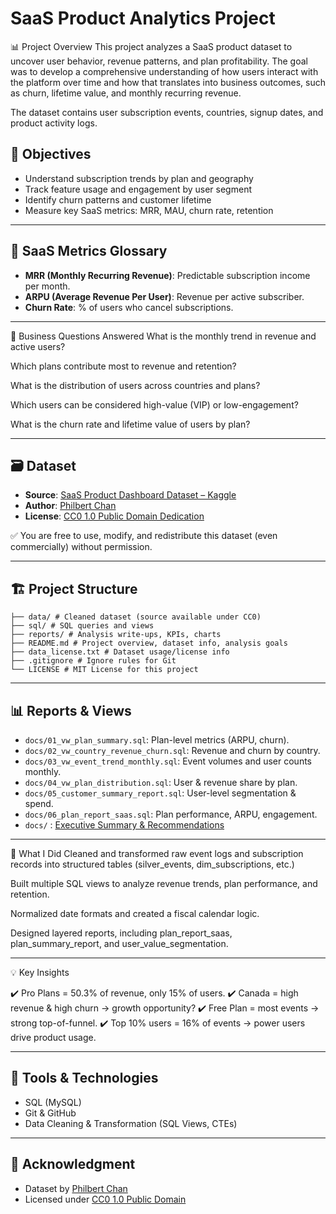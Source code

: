 # SaaS Product Analytics Project

📊 Project Overview
This project analyzes a SaaS product dataset to uncover user behavior, revenue patterns, and plan profitability. The goal was to develop a comprehensive understanding of how users interact with the platform over time and how that translates into business outcomes, such as churn, lifetime value, and monthly recurring revenue.

The dataset contains user subscription events, countries, signup dates, and product activity logs.

## 📌 Objectives

- Understand subscription trends by plan and geography
- Track feature usage and engagement by user segment
- Identify churn patterns and customer lifetime
- Measure key SaaS metrics: MRR, MAU, churn rate, retention

---
## 📐 SaaS Metrics Glossary
- **MRR (Monthly Recurring Revenue)**: Predictable subscription income per month.
- **ARPU (Average Revenue Per User)**: Revenue per active subscriber.
- **Churn Rate**: % of users who cancel subscriptions.

---

🎯 Business Questions Answered
What is the monthly trend in revenue and active users?

Which plans contribute most to revenue and retention?

What is the distribution of users across countries and plans?

Which users can be considered high-value (VIP) or low-engagement?

What is the churn rate and lifetime value of users by plan?

---

## 🗃️ Dataset

- **Source**: [SaaS Product Dashboard Dataset – Kaggle](https://www.kaggle.com/datasets/philbertchan/saas-product-dashboard-mau-feature-usage-mrr)
- **Author**: [Philbert Chan](https://www.kaggle.com/philbertchan)
- **License**: [CC0 1.0 Public Domain Dedication](https://creativecommons.org/publicdomain/zero/1.0/)

✅ You are free to use, modify, and redistribute this dataset (even commercially) without permission.

---

## 🏗️ Project Structure
```
├── data/ # Cleaned dataset (source available under CC0)
├── sql/ # SQL queries and views
├── reports/ # Analysis write-ups, KPIs, charts
├── README.md # Project overview, dataset info, analysis goals
├── data_license.txt # Dataset usage/license info
├── .gitignore # Ignore rules for Git
└── LICENSE # MIT License for this project
```
---

## 📊 Reports & Views

- `docs/01_vw_plan_summary.sql`: Plan-level metrics (ARPU, churn).
- `docs/02_vw_country_revenue_churn.sql`: Revenue and churn by country.
- `docs/03_vw_event_trend_monthly.sql`: Event volumes and user counts monthly.
- `docs/04_vw_plan_distribution.sql`: User & revenue share by plan.
- `docs/05_customer_summary_report.sql`: User-level segmentation & spend.
- `docs/06_plan_report_saas.sql`: Plan performance, ARPU, engagement.
- `docs/` :  [Executive Summary & Recommendations](docs/executive_summary.md)


---
🧠 What I Did
Cleaned and transformed raw event logs and subscription records into structured tables (silver_events, dim_subscriptions, etc.)

Built multiple SQL views to analyze revenue trends, plan performance, and retention.

Normalized date formats and created a fiscal calendar logic.

Designed layered reports, including plan_report_saas, plan_summary_report, and user_value_segmentation.


---

💡 Key Insights

✔️ Pro Plans = 50.3% of revenue, only 15% of users.
✔️ Canada = high revenue & high churn → growth opportunity?
✔️ Free Plan = most events → strong top-of-funnel.
✔️ Top 10% users = 16% of events → power users drive product usage.


---

## 🔧 Tools & Technologies

- SQL (MySQL)
- Git & GitHub
- Data Cleaning & Transformation (SQL Views, CTEs)

---

## 🙌 Acknowledgment

- Dataset by [Philbert Chan](https://www.kaggle.com/philbertchan)  
- Licensed under [CC0 1.0 Public Domain](https://creativecommons.org/publicdomain/zero/1.0/)
